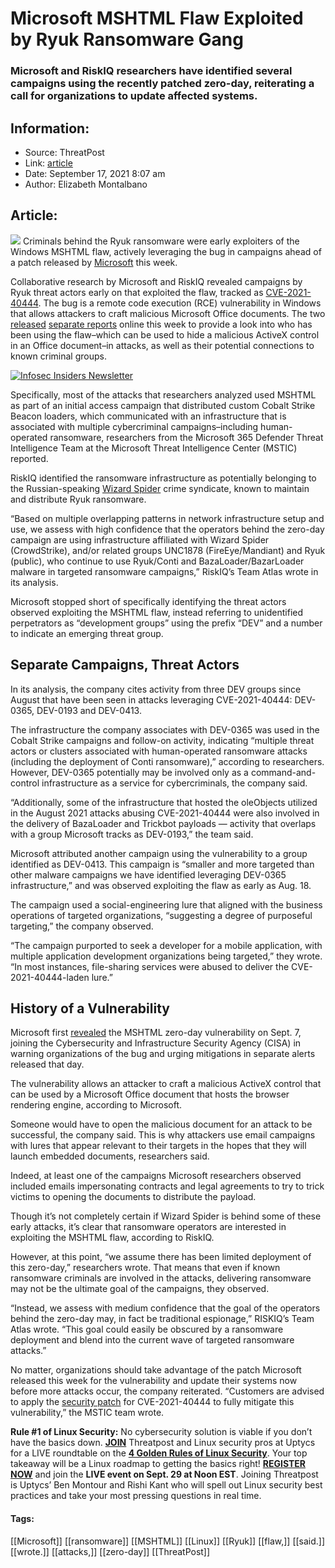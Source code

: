 # Microsoft MSHTML Flaw Exploited by Ryuk Ransomware Gang
### Microsoft and RiskIQ researchers have identified several campaigns using the recently patched zero-day, reiterating a call for organizations to update affected systems.

## Information:
+ Source: ThreatPost
+ Link: [article](https://kasperskycontenthub.com/threatpost-global/?p=174780)
+ Date: September 17, 2021  8:07 am
+ Author: Elizabeth Montalbano


## Article:
![](https://media.threatpost.com/wp-content/uploads/sites/103/2021/09/17080004/Windows_tablet.jpg)
Criminals behind the Ryuk ransomware were early exploiters of the Windows MSHTML flaw, actively leveraging the bug in campaigns ahead of a patch released by [Microsoft](https://threatpost.com/microsoft-patch-tuesday-exploited-windows-zero-day/169459/) this week.


Collaborative research by Microsoft and RiskIQ revealed campaigns by Ryuk threat actors early on that exploited the flaw, tracked as [CVE-2021-40444](https://msrc.microsoft.com/update-guide/vulnerability/CVE-2021-40444). The bug is a remote code execution (RCE) vulnerability in Windows that allows attackers to craft malicious Microsoft Office documents. The two [released](https://www.microsoft.com/security/blog/2021/09/15/analyzing-attacks-that-exploit-the-mshtml-cve-2021-40444-vulnerability/) [separate reports](https://www.riskiq.com/blog/external-threat-management/wizard-spider-windows-0day-exploit/) online this week to provide a look into who has been using the flaw–which can be used to hide a malicious ActiveX control in an Office document–in attacks, as well as their potential connections to known criminal groups.


[![Infosec Insiders Newsletter](https://media.threatpost.com/wp-content/uploads/sites/103/2021/07/10165815/infosec_insiders_in_article_promo.png)](https://threatpost.com/infosec-insider-subscription-page/?utm_source=ART&utm_medium=ART&utm_campaign=InfosecInsiders_Newsletter_Promo/)


Specifically, most of the attacks that researchers analyzed used MSHTML as part of an initial access campaign that distributed custom Cobalt Strike Beacon loaders, which communicated with an infrastructure that is associated with multiple cybercriminal campaigns–including human-operated ransomware, researchers from the Microsoft 365 Defender Threat Intelligence Team at the Microsoft Threat Intelligence Center (MSTIC) reported.


RiskIQ identified the ransomware infrastructure as potentially belonging to the Russian-speaking [Wizard Spider](https://threatpost.com/wizard-spider-upgrades-ryuk-ransomware/149853/) crime syndicate, known to maintain and distribute Ryuk ransomware.


“Based on multiple overlapping patterns in network infrastructure setup and use, we assess with high confidence that the operators behind the zero-day campaign are using infrastructure affiliated with Wizard Spider (CrowdStrike), and/or related groups UNC1878 (FireEye/Mandiant) and Ryuk (public), who continue to use Ryuk/Conti and BazaLoader/BazarLoader malware in targeted ransomware campaigns,” RiskIQ’s Team Atlas wrote in its analysis.


Microsoft stopped short of specifically identifying the threat actors observed exploiting the MSHTML flaw, instead referring to unidentified perpetrators as “development groups” using the prefix “DEV” and a number to indicate an emerging threat group.


**Separate Campaigns, Threat Actors**
-------------------------------------


In its analysis, the company cites activity from three DEV groups since August that have been seen in attacks leveraging CVE-2021-40444: DEV-0365, DEV-0193 and DEV-0413.


The infrastructure the company associates with DEV-0365 was used in the Cobalt Strike campaigns and follow-on activity, indicating “multiple threat actors or clusters associated with human-operated ransomware attacks (including the deployment of Conti ransomware),” according to researchers. However, DEV-0365 potentially may be involved only as a command-and-control infrastructure as a service for cybercriminals, the company said.


“Additionally, some of the infrastructure that hosted the oleObjects utilized in the August 2021 attacks abusing CVE-2021-40444 were also involved in the delivery of BazaLoader and Trickbot payloads — activity that overlaps with a group Microsoft tracks as DEV-0193,” the team said.


Microsoft attributed another campaign using the vulnerability to a group identified as DEV-0413. This campaign is “smaller and more targeted than other malware campaigns we have identified leveraging DEV-0365 infrastructure,” and was observed exploiting the flaw as early as Aug. 18.


The campaign used a social-engineering lure that aligned with the business operations of targeted organizations, “suggesting a degree of purposeful targeting,” the company observed.


“The campaign purported to seek a developer for a mobile application, with multiple application development organizations being targeted,” they wrote. “In most instances, file-sharing services were abused to deliver the CVE-2021-40444-laden lure.”


**History of a Vulnerability**
------------------------------


Microsoft first [revealed](https://threatpost.com/microsoft-zero-day-rce-flaw-in-windows/169273/) the MSHTML zero-day vulnerability on Sept. 7, joining the Cybersecurity and Infrastructure Security Agency (CISA) in warning organizations of the bug and urging mitigations in separate alerts released that day.


The vulnerability allows an attacker to craft a malicious ActiveX control that can be used by a Microsoft Office document that hosts the browser rendering engine, according to Microsoft.  

Someone would have to open the malicious document for an attack to be successful, the company said. This is why attackers use email campaigns with lures that appear relevant to their targets in the hopes that they will launch embedded documents, researchers said.


Indeed, at least one of the campaigns Microsoft researchers observed included emails impersonating contracts and legal agreements to try to trick victims to opening the documents to distribute the payload.


Though it’s not completely certain if Wizard Spider is behind some of these early attacks, it’s clear that ransomware operators are interested in exploiting the MSHTML flaw, according to RiskIQ.


However, at this point, “we assume there has been limited deployment of this zero-day,” researchers wrote. That means that even if known ransomware criminals are involved in the attacks, delivering ransomware may not be the ultimate goal of the campaigns, they observed.


“Instead, we assess with medium confidence that the goal of the operators behind the zero-day may, in fact be traditional espionage,” RISKIQ’s Team Atlas wrote. “This goal could easily be obscured by a ransomware deployment and blend into the current wave of targeted ransomware attacks.”


No matter, organizations should take advantage of the patch Microsoft released this week for the vulnerability and update their systems now before more attacks occur, the company reiterated. “Customers are advised to apply the [security patch](https://msrc.microsoft.com/update-guide/vulnerability/CVE-2021-40444) for CVE-2021-40444 to fully mitigate this vulnerability,” the MSTIC team wrote.


**Rule #1 of Linux Security:** No cybersecurity solution is viable if you don’t have the basics down. [**JOIN**](https://threatpost.com/webinars/4-golden-rules-linux-security/?utm_source=ART&utm_medium=ART&utm_campaign=September_Uptycs_Webinar) Threatpost and Linux security pros at Uptycs for a LIVE roundtable on the [**4 Golden Rules of Linux Security**](https://threatpost.com/webinars/4-golden-rules-linux-security/?utm_source=ART&utm_medium=ART&utm_campaign=September_Uptycs_Webinar). Your top takeaway will be a Linux roadmap to getting the basics right! [**REGISTER NOW**](https://threatpost.com/webinars/4-golden-rules-linux-security/?utm_source=ART&utm_medium=ART&utm_campaign=September_Uptycs_Webinar) and join the **LIVE event on Sept. 29 at Noon EST**. Joining Threatpost is Uptycs’ Ben Montour and Rishi Kant who will spell out Linux security best practices and take your most pressing questions in real time.




#### Tags:
[[Microsoft]] [[ransomware]] [[MSHTML]] [[Linux]] [[Ryuk]] [[flaw,]] [[said.]] [[wrote.]] [[attacks,]] [[zero-day]] [[ThreatPost]]
